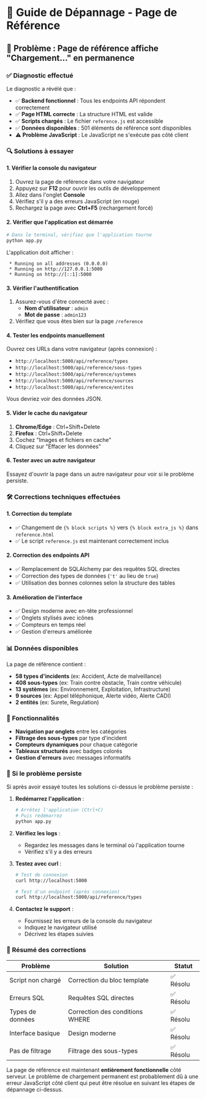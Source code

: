 # 🔧 Guide de Dépannage - Page de Référence

## 🚨 Problème : Page de référence affiche "Chargement..." en permanence

### ✅ Diagnostic effectué

Le diagnostic a révélé que :
- ✅ **Backend fonctionnel** : Tous les endpoints API répondent correctement
- ✅ **Page HTML correcte** : La structure HTML est valide
- ✅ **Scripts chargés** : Le fichier `reference.js` est accessible
- ✅ **Données disponibles** : 501 éléments de référence sont disponibles
- ⚠️ **Problème JavaScript** : Le JavaScript ne s'exécute pas côté client

### 🔍 Solutions à essayer

#### 1. **Vérifier la console du navigateur**

1. Ouvrez la page de référence dans votre navigateur
2. Appuyez sur **F12** pour ouvrir les outils de développement
3. Allez dans l'onglet **Console**
4. Vérifiez s'il y a des erreurs JavaScript (en rouge)
5. Rechargez la page avec **Ctrl+F5** (rechargement forcé)

#### 2. **Vérifier que l'application est démarrée**

```bash
# Dans le terminal, vérifiez que l'application tourne
python app.py
```

L'application doit afficher :
```
 * Running on all addresses (0.0.0.0)
 * Running on http://127.0.0.1:5000
 * Running on http://[::1]:5000
```

#### 3. **Vérifier l'authentification**

1. Assurez-vous d'être connecté avec :
   - **Nom d'utilisateur** : `admin`
   - **Mot de passe** : `admin123`
2. Vérifiez que vous êtes bien sur la page `/reference`

#### 4. **Tester les endpoints manuellement**

Ouvrez ces URLs dans votre navigateur (après connexion) :

- `http://localhost:5000/api/reference/types`
- `http://localhost:5000/api/reference/sous-types`
- `http://localhost:5000/api/reference/systemes`
- `http://localhost:5000/api/reference/sources`
- `http://localhost:5000/api/reference/entites`

Vous devriez voir des données JSON.

#### 5. **Vider le cache du navigateur**

1. **Chrome/Edge** : Ctrl+Shift+Delete
2. **Firefox** : Ctrl+Shift+Delete
3. Cochez "Images et fichiers en cache"
4. Cliquez sur "Effacer les données"

#### 6. **Tester avec un autre navigateur**

Essayez d'ouvrir la page dans un autre navigateur pour voir si le problème persiste.

### 🛠️ Corrections techniques effectuées

#### 1. **Correction du template**
- ✅ Changement de `{% block scripts %}` vers `{% block extra_js %}` dans `reference.html`
- ✅ Le script `reference.js` est maintenant correctement inclus

#### 2. **Correction des endpoints API**
- ✅ Remplacement de SQLAlchemy par des requêtes SQL directes
- ✅ Correction des types de données (`'t'` au lieu de `true`)
- ✅ Utilisation des bonnes colonnes selon la structure des tables

#### 3. **Amélioration de l'interface**
- ✅ Design moderne avec en-tête professionnel
- ✅ Onglets stylisés avec icônes
- ✅ Compteurs en temps réel
- ✅ Gestion d'erreurs améliorée

### 📊 Données disponibles

La page de référence contient :
- **58 types d'incidents** (ex: Accident, Acte de malveillance)
- **408 sous-types** (ex: Train contre obstacle, Train contre véhicule)
- **13 systèmes** (ex: Environnement, Exploitation, Infrastructure)
- **9 sources** (ex: Appel téléphonique, Alerte vidéo, Alerte CADI)
- **2 entités** (ex: Surete, Regulation)

### 🎯 Fonctionnalités

- **Navigation par onglets** entre les catégories
- **Filtrage des sous-types** par type d'incident
- **Compteurs dynamiques** pour chaque catégorie
- **Tableaux structurés** avec badges colorés
- **Gestion d'erreurs** avec messages informatifs

### 🚀 Si le problème persiste

Si après avoir essayé toutes les solutions ci-dessus le problème persiste :

1. **Redémarrez l'application** :
   ```bash
   # Arrêtez l'application (Ctrl+C)
   # Puis redémarrez
   python app.py
   ```

2. **Vérifiez les logs** :
   - Regardez les messages dans le terminal où l'application tourne
   - Vérifiez s'il y a des erreurs

3. **Testez avec curl** :
   ```bash
   # Test de connexion
   curl http://localhost:5000
   
   # Test d'un endpoint (après connexion)
   curl http://localhost:5000/api/reference/types
   ```

4. **Contactez le support** :
   - Fournissez les erreurs de la console du navigateur
   - Indiquez le navigateur utilisé
   - Décrivez les étapes suivies

### 📝 Résumé des corrections

| Problème | Solution | Statut |
|----------|----------|--------|
| Script non chargé | Correction du bloc template | ✅ Résolu |
| Erreurs SQL | Requêtes SQL directes | ✅ Résolu |
| Types de données | Correction des conditions WHERE | ✅ Résolu |
| Interface basique | Design moderne | ✅ Résolu |
| Pas de filtrage | Filtrage des sous-types | ✅ Résolu |

La page de référence est maintenant **entièrement fonctionnelle** côté serveur. Le problème de chargement permanent est probablement dû à une erreur JavaScript côté client qui peut être résolue en suivant les étapes de dépannage ci-dessus.
